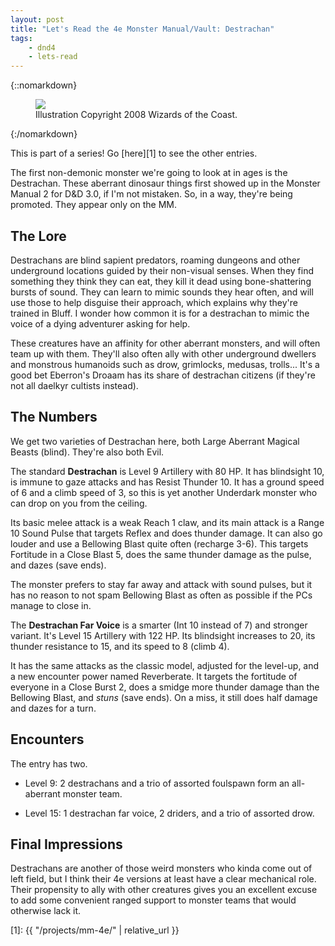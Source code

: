 ```yaml
---
layout: post
title: "Let's Read the 4e Monster Manual/Vault: Destrachan"
tags:
    - dnd4
    - lets-read
---
```


{::nomarkdown}
<figure class="right">
  <img src="{{ "/assets/wir-mm-4e-destrachan.png" | absolute_url }}"/>
  <figcaption>Illustration Copyright 2008 Wizards of the Coast.</figcaption>
</figure>
{:/nomarkdown}

This is part of a series! Go [here][1] to see the other entries.

The first non-demonic monster we're going to look at in ages is the
Destrachan. These aberrant dinosaur things first showed up in the Monster Manual
2 for D&D 3.0, if I'm not mistaken. So, in a way, they're being promoted. They
appear only on the MM.

## The Lore

Destrachans are blind sapient predators, roaming dungeons and other underground
locations guided by their non-visual senses. When they find something they think
they can eat, they kill it dead using bone-shattering bursts of sound. They can
learn to mimic sounds they hear often, and will use those to help disguise their
approach, which explains why they're trained in Bluff. I wonder how common it is
for a destrachan to mimic the voice of a dying adventurer asking for help.

These creatures have an affinity for other aberrant monsters, and will often
team up with them. They'll also often ally with other underground dwellers and
monstrous humanoids such as drow, grimlocks, medusas, trolls... It's a good bet
Eberron's Droaam has its share of destrachan citizens (if they're not all
daelkyr cultists instead).

## The Numbers

We get two varieties of Destrachan here, both Large Aberrant Magical Beasts
(blind). They're also both Evil.

The standard **Destrachan** is Level 9 Artillery with 80 HP. It has blindsight
10, is immune to gaze attacks and has Resist Thunder 10. It has a ground speed
of 6 and a climb speed of 3, so this is yet another Underdark monster who can
drop on you from the ceiling.

Its basic melee attack is a weak Reach 1 claw, and its main attack is a Range 10
Sound Pulse that targets Reflex and does thunder damage. It can also go louder
and use a Bellowing Blast quite often (recharge 3-6). This targets Fortitude in
a Close Blast 5, does the same thunder damage as the pulse, and dazes (save
ends).

The monster prefers to stay far away and attack with sound pulses, but it has no
reason to not spam Bellowing Blast as often as possible if the PCs manage to
close in.

The **Destrachan Far Voice** is a smarter (Int 10 instead of 7) and stronger
variant. It's Level 15 Artillery with 122 HP. Its blindsight increases to 20,
its thunder resistance to 15, and its speed to 8 (climb 4).

It has the same attacks as the classic model, adjusted for the level-up, and a
new encounter power named Reverberate. It targets the fortitude of everyone in a
Close Burst 2, does a smidge more thunder damage than the Bellowing Blast, and
_stuns_ (save ends). On a miss, it still does half damage and dazes for a turn.

## Encounters

The entry has two.

- Level 9: 2 destrachans and a trio of assorted foulspawn form an all-aberrant
monster team.

- Level 15: 1 destrachan far voice, 2 driders, and a trio of assorted drow.

## Final Impressions

Destrachans are another of those weird monsters who kinda come out of left
field, but I think their 4e versions at least have a clear mechanical
role. Their propensity to ally with other creatures gives you an excellent
excuse to add some convenient ranged support to monster teams that would
otherwise lack it.

[1]: {{ "/projects/mm-4e/" | relative_url }}
